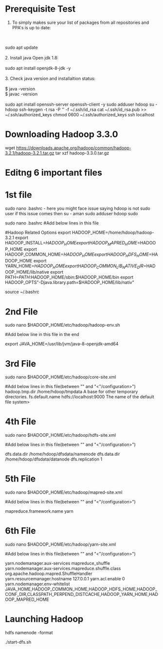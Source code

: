 Prerequisite Test
=============================
1.  To simply makes sure your list of packages from all repositories and PPA's is up to date:
<br />
<br />
    sudo apt update <br />
<br />
2.  Install java Open jdk 1.8: <br />
<br />
    sudo apt install openjdk-8-jdk -y<br />
<br />
3.  Check java version and installaltion status: <br />
<br />
$ java -version <br />
$ javac -version <br />
<br />
sudo apt install openssh-server openssh-client -y
sudo adduser hdoop
su - hdoop
ssh-keygen -t rsa -P '' -f ~/.ssh/id_rsa
cat ~/.ssh/id_rsa.pub >> ~/.ssh/authorized_keys
chmod 0600 ~/.ssh/authorized_keys
ssh localhost

Downloading Hadoop 3.3.0
===============================
wget https://downloads.apache.org/hadoop/common/hadoop-3.2.1/hadoop-3.2.1.tar.gz
tar xzf hadoop-3.3.0.tar.gz


Editng 6 important files
=================================
1st file
===========================
sudo nano .bashrc -  here you might face issue saying hdoop is not sudo user 
if this issue comes then
su - aman
sudo adduser hdoop sudo

sudo nano .bashrc
#Add below lines in this file

#Hadoop Related Options
export HADOOP_HOME=/home/hdoop/hadoop-3.2.1
export HADOOP_INSTALL=$HADOOP_HOME
export HADOOP_MAPRED_HOME=$HADOOP_HOME
export HADOOP_COMMON_HOME=$HADOOP_HOME
export HADOOP_HDFS_HOME=$HADOOP_HOME
export YARN_HOME=$HADOOP_HOME
export HADOOP_COMMON_LIB_NATIVE_DIR=$HADOOP_HOME/lib/native
export PATH=$PATH:$HADOOP_HOME/sbin:$HADOOP_HOME/bin
export HADOOP_OPTS"-Djava.library.path=$HADOOP_HOME/lib/nativ"


source ~/.bashrc

2nd File
============================
sudo nano $HADOOP_HOME/etc/hadoop/hadoop-env.sh

#Add below line in this file in the end

export JAVA_HOME=/usr/lib/jvm/java-8-openjdk-amd64

3rd File
===============================
sudo nano $HADOOP_HOME/etc/hadoop/core-site.xml

#Add below lines in this file(between "<configuration>" and "<"/configuration>")
   <property>
        <name>hadoop.tmp.dir</name>
        <value>/home/hdoop/tmpdata</value>
        <description>A base for other temporary directories.</description>
    </property>
    <property>
        <name>fs.default.name</name>
        <value>hdfs://localhost:9000</value>
        <description>The name of the default file system></description>
    </property>

4th File
====================================
sudo nano $HADOOP_HOME/etc/hadoop/hdfs-site.xml

#Add below lines in this file(between "<configuration>" and "<"/configuration>")


<property>
  <name>dfs.data.dir</name>
  <value>/home/hdoop/dfsdata/namenode</value>
</property>
<property>
  <name>dfs.data.dir</name>
  <value>/home/hdoop/dfsdata/datanode</value>
</property>
<property>
  <name>dfs.replication</name>
  <value>1</value>
</property>



5th File
================================================

sudo nano $HADOOP_HOME/etc/hadoop/mapred-site.xml

#Add below lines in this file(between "<configuration>" and "<"/configuration>")

<property>
  <name>mapreduce.framework.name</name>
  <value>yarn</value>
</property>

6th File
==================================================
sudo nano $HADOOP_HOME/etc/hadoop/yarn-site.xml

#Add below lines in this file(between "<configuration>" and "<"/configuration>")

<property>
  <name>yarn.nodemanager.aux-services</name>
  <value>mapreduce_shuffle</value>
</property>
<property>
  <name>yarn.nodemanager.aux-services.mapreduce.shuffle.class</name>
  <value>org.apache.hadoop.mapred.ShuffleHandler</value>
</property>
<property>
  <name>yarn.resourcemanager.hostname</name>
  <value>127.0.0.1</value>
</property>
<property>
  <name>yarn.acl.enable</name>
  <value>0</value>
</property>
<property>
  <name>yarn.nodemanager.env-whitelist</name>
  <value>JAVA_HOME,HADOOP_COMMON_HOME,HADOOP_HDFS_HOME,HADOOP_CONF_DIR,CLASSPATH_PERPEND_DISTCACHE,HADOOP_YARN_HOME,HADOOP_MAPRED_HOME</value>
</property>


Launching Hadoop
==================================
hdfs namenode -format


./start-dfs.sh